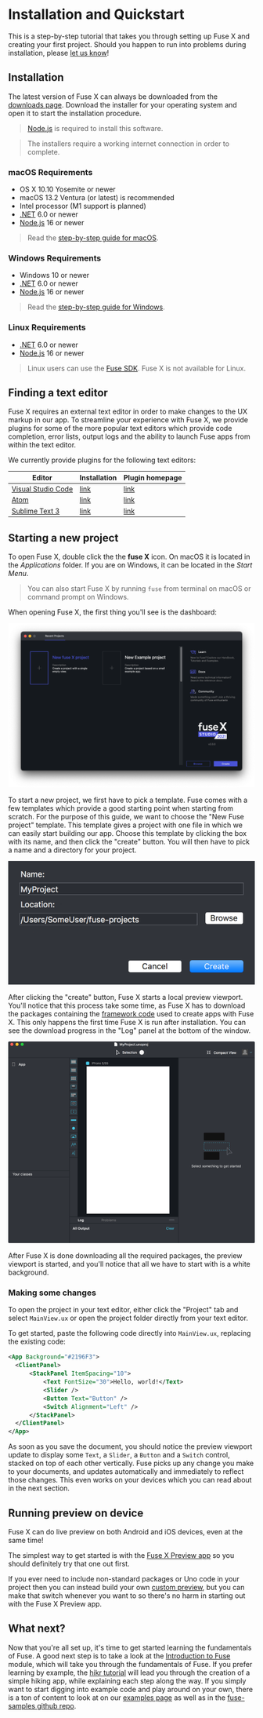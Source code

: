 # Installation and Quickstart

This is a step-by-step tutorial that takes you through setting up Fuse X and creating your first project. Should you happen to run into problems during installation, please [let us know](https://fuse-x.com/issues)!

## Installation

The latest version of Fuse X can always be downloaded from the <a href="https://fuse-x.com/download">downloads page</a>. Download the installer for your operating system and open it to start the installation procedure.

<blockquote class="callout-info">

<a href="https://nodejs.org/en/download/" target="_blank">Node.js</a> is required to install this software.

</blockquote>

<blockquote class="callout-info">

The installers require a working internet connection in order to complete.

</blockquote>

### macOS Requirements

- OS X 10.10 Yosemite or newer
- macOS 13.2 Ventura (or latest) is recommended
- Intel processor (M1 support is planned)
- <a href="https://dotnet.microsoft.com/en-us/download/dotnet/6.0" target="_blank">.NET</a> 6.0 or newer
- <a href="https://nodejs.org/en/download/" target="_blank">Node.js</a> 16 or newer

> Read the [step-by-step guide for macOS](installation/setup-install-mac.md).

### Windows Requirements

- Windows 10 or newer
- <a href="https://dotnet.microsoft.com/en-us/download/dotnet/6.0" target="_blank">.NET</a> 6.0 or newer
- <a href="https://nodejs.org/en/download/" target="_blank">Node.js</a> 16 or newer

> Read the [step-by-step guide for Windows](installation/setup-install-win.md).

### Linux Requirements

- <a href="https://dotnet.microsoft.com/en-us/download/dotnet/6.0" target="_blank">.NET</a> 6.0 or newer
- <a href="https://nodejs.org/en/download/" target="_blank">Node.js</a> 16 or newer

<blockquote class="callout-info">

Linux users can use the <a href="https://www.npmjs.com/package/fuse-sdk" target="_blank">Fuse SDK</a>. Fuse X is not available for Linux.

</blockquote>

## Finding a text editor

Fuse X requires an external text editor in order to make changes to the UX markup in our app. To streamline your experience with Fuse X, we provide plugins for some of the more popular text editors which provide code completion, error lists, output logs and the ability to launch Fuse apps from within the text editor.

We currently provide plugins for the following text editors:

<table class="table">
  <thead>
    <tr>
      <th>Editor</th>
      <th>Installation</th>
      <th>Plugin homepage</th>
    </tr>
  </thead>
  <tbody>
    <tr>
      <td><a href="https://code.visualstudio.com/">Visual Studio Code</a></td>
      <td><a href="articles:basics/installation/vscode-extension.md">link</a></td>
      <td><a href="https://marketplace.visualstudio.com/items?itemName=fuseopen.fuse-vscode">link</a></td>
    </tr>
    <tr>
      <td><a href="https://atom.io/">Atom</a></td>
      <td><a href="articles:basics/installation/atom-plugin.md">link</a></td>
      <td><a href="https://atom.io/packages/fuse">link</a></td>
    </tr>
    <tr>
      <td><a href="https://www.sublimetext.com/3">Sublime Text 3</a></td>
      <td><a href="articles:basics/installation/sublime-plugin.md">link</a></td>
      <td><a href="https://packagecontrol.io/packages/Fuse">link</a></td>
    </tr>
  </tbody>
</table>

## Starting a new project

To open Fuse X, double click the the **fuse X** icon. On macOS it is located in the *Applications* folder. If you are on Windows, it can be located in the *Start Menu*.

<blockquote class="callout-info">

You can also start Fuse X by running `fuse` from terminal on macOS or command prompt on Windows.

</blockquote>

When opening Fuse X, the first thing you'll see is the dashboard:

![image of dashboard](../../media/installation_quickstart/fusedashboard.png)

To start a new project, we first have to pick a template. Fuse comes with a few templates which provide a good starting point when starting from scratch. For the purpose of this guide, we want to choose the "New Fuse project" template. This template gives a project with one file in which we can easily start building our app. Choose this template by clicking the box with its name, and then click the "create" button. You will then have to pick a name and a directory for your project.

![create project](../../media/installation_quickstart/createprojectname.png)

After clicking the "create" button, Fuse X starts a local preview viewport. You'll notice that this process take some time, as Fuse X has to download the packages containing the [framework code](http://github.com/fuse-open/fuselibs) used to create apps with Fuse X. This only happens the first time Fuse X is run after installation. You can see the download progress in the "Log" panel at the bottom of the window.

![preview](../../media/installation_quickstart/preview.png)

After Fuse X is done downloading all the required packages, the preview viewport is started, and you'll notice that all we have to start with is a white background.

### Making some changes

To open the project in your text editor, either click the "Project" tab and select `MainView.ux` or open the project folder directly from your text editor.

To get started, paste the following code directly into `MainView.ux`, replacing the existing code:

```xml
<App Background="#2196F3">
  <ClientPanel>
      <StackPanel ItemSpacing="10">
          <Text FontSize="30">Hello, world!</Text>
          <Slider />
          <Button Text="Button" />
          <Switch Alignment="Left" />
      </StackPanel>
  </ClientPanel>
</App>
```

As soon as you save the document, you should notice the preview viewport update to display some `Text`, a `Slider`, a `Button` and a `Switch` control, stacked on top of each other vertically. Fuse picks up any change you make to your documents, and updates automatically and immediately to reflect those changes. This even works on your devices which you can read about in the next section.

## Running preview on device

Fuse X can do live preview on both Android and iOS devices, even at the same time!

The simplest way to get started is with the [Fuse X Preview app](./preview-and-export.md#fuse-x-preview-app) so you should definitely try that one out first.

If you ever need to include non-standard packages or Uno code in your project then you can instead build your own [custom preview](./preview-and-export.md#custom-preview), but you can make that switch whenever you want to so there's no harm in starting out with the Fuse X Preview app.

## What next?

Now that you're all set up, it's time to get started learning the fundamentals of Fuse. A good next step is to take a look at the [Introduction to Fuse](articles:basics/introduction-to-fuse) module, which will take you through the fundamentals of Fuse. If you prefer learning by example, the [hikr tutorial](articles:tutorial/tutorial) will lead you through the creation of a simple hiking app, while explaining each step along the way. If you simply want to start digging into example code and play around on your own, there is a ton of content to look at on our [examples page](https://fuseopen.com/examples) as well as in the [fuse-samples github repo](https://github.com/fuse-open/fuse-samples/).
